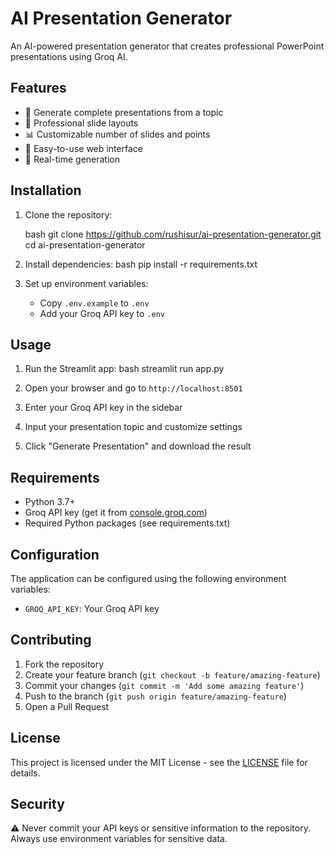 # AI Presentation Generator

An AI-powered presentation generator that creates professional PowerPoint presentations using Groq AI.

## Features

- 🎯 Generate complete presentations from a topic
- 🎨 Professional slide layouts
- 📊 Customizable number of slides and points
- 💫 Easy-to-use web interface
- 🔄 Real-time generation

## Installation

1. Clone the repository:

    bash
    git clone https://github.com/rushisur/ai-presentation-generator.git
    cd ai-presentation-generator


2. Install dependencies:
    bash
    pip install -r requirements.txt

3. Set up environment variables:
   - Copy `.env.example` to `.env`
   - Add your Groq API key to `.env`

## Usage

1. Run the Streamlit app:
    bash
    streamlit run app.py

2. Open your browser and go to `http://localhost:8501`

3. Enter your Groq API key in the sidebar

4. Input your presentation topic and customize settings

5. Click "Generate Presentation" and download the result

## Requirements

- Python 3.7+
- Groq API key (get it from [console.groq.com](https://console.groq.com))
- Required Python packages (see requirements.txt)

## Configuration

The application can be configured using the following environment variables:
- `GROQ_API_KEY`: Your Groq API key

## Contributing

1. Fork the repository
2. Create your feature branch (`git checkout -b feature/amazing-feature`)
3. Commit your changes (`git commit -m 'Add some amazing feature'`)
4. Push to the branch (`git push origin feature/amazing-feature`)
5. Open a Pull Request

## License

This project is licensed under the MIT License - see the [LICENSE](LICENSE) file for details.

## Security

⚠️ Never commit your API keys or sensitive information to the repository.
Always use environment variables for sensitive data.